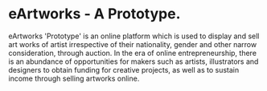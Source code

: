 # eArtworks  - A Prototype.

eArtworks 'Prototype' is an online platform which is used to display and sell art works of artist irrespective of their nationality, gender and other narrow consideration,
through auction. In the era of online entrepreneurship, there is an abundance of opportunities for makers such as artists, 
illustrators and designers to obtain funding for creative projects, as well as to sustain income through selling artworks online.

